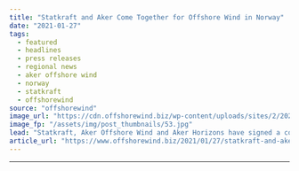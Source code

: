 ```yaml
---
title: "Statkraft and Aker Come Together for Offshore Wind in Norway"
date: "2021-01-27"
tags: 
  - featured
  - headlines
  - press releases
  - regional news
  - aker offshore wind
  - norway
  - statkraft
  - offshorewind
source: "offshorewind"
image_url: "https://cdn.offshorewind.biz/wp-content/uploads/sites/2/2021/01/27091007/Statkraft-and-Aker-Come-Together-for-Offshore-Wind-in-Norway.jpg"
image_fp: "/assets/img/post_thumbnails/53.jpg"
lead: "Statkraft, Aker Offshore Wind and Aker Horizons have signed a cooperation agreement to explore offshore"
article_url: "https://www.offshorewind.biz/2021/01/27/statkraft-and-aker-come-together-for-offshore-wind-in-norway/"
---
```


---
